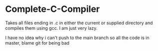 # Complete-C-Compiler
Takes all files ending in .c in either the current or supplied directory and compiles them using gcc. I am just very lazy.

I have no idea why i can't push to the main branch so all the code is in master, blame git for being bad
